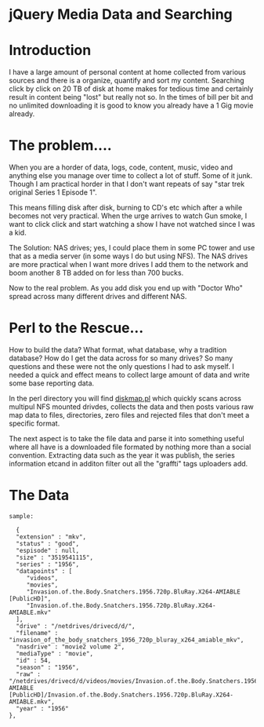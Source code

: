 jQuery Media Data and Searching
=


Introduction
==


I have a large amount of personal content at home collected from various sources and there is a organize, quantify and sort my content.  Searching click by click on 20 TB of disk at home makes for tedious time and certainly result in content being "lost" but really not so. In the times of bill per bit and no unlimited downloading it is good to know you already have a 1 Gig movie already.


The problem....
==


When you are a horder of data, logs, code, content, music, video and anything else you manage over time to collect a lot of stuff. Some of it junk.  Though I am practical horder in that I don't want repeats of say "star trek original Series 1 Episode 1".  

This means filling disk after disk, burning to CD's etc which after a while becomes not very practical.  When the urge arrives to watch Gun smoke, I want to click click and start watching a show I have not watched since I was a kid.

The Solution: NAS drives; yes, I could place them in some PC tower and use that as a media server (in some ways I do but using NFS).  The NAS drives are more practical when I want more drives I add them to the network and boom another 8 TB added on for less than 700 bucks.

Now to the real problem. As you add disk you end up with "Doctor Who" spread across many different drives and different NAS. 

Perl to the Rescue...
===

How to build the data? What format, what database, why a tradition database? How do I get the data across for so many drives? So many questions and these were not the only questions I had to ask myself.  I needed a quick and effect means to collect large amount of data and write some base reporting data.

In the perl directory you will find [diskmap.pl](https://github.com/alexmac131/mediaData/blob/master/perl/diskmap.pl) which quickly scans across multipul NFS mounted drivdes, collects the data and then posts various raw map data to files, directories, zero files and rejected files that don't meet a specific format.

The next aspect is to take the file data and parse it into something useful where all have is a downloaded file formated by nothing more than a social convention.  Extracting data such as the year it was publish, the series  information etcand in additon filter out all the "graffti" tags uploaders add.


The Data
===
	
	sample:

	  {
      "extension" : "mkv",
      "status" : "good",
      "espisode" : null,
      "size" : "3519541115",
      "series" : "1956",
      "datapoints" : [
         "videos",
         "movies",
         "Invasion.of.the.Body.Snatchers.1956.720p.BluRay.X264-AMIABLE [PublicHD]",
         "Invasion.of.the.Body.Snatchers.1956.720p.BluRay.X264-AMIABLE.mkv"
      ],
      "drive" : "/netdrives/drivecd/d/",
      "filename" : "invasion_of_the_body_snatchers_1956_720p_bluray_x264_amiable_mkv",
      "nasdrive" : "movie2 volume 2",
      "mediaType" : "movie",
      "id" : 54,
      "season" : "1956",
      "raw" : "/netdrives/drivecd/d/videos/movies/Invasion.of.the.Body.Snatchers.1956.720p.BluRay.X264-AMIABLE [PublicHD]/Invasion.of.the.Body.Snatchers.1956.720p.BluRay.X264-AMIABLE.mkv",
      "year" : "1956"
    },


